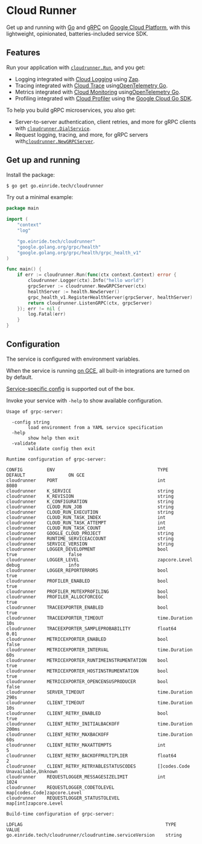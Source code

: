 Cloud Runner
============

Get up and running with [Go](https://golang.org/) and [gRPC](https://grpc.io) on [Google Cloud Platform](https://cloud.google.com/), with this lightweight, opinionated, batteries-included service SDK.

Features
--------

Run your application with [`cloudrunner.Run`](./run.go), and you get:

-	Logging integrated with [Cloud Logging](https://cloud.google.com/logging) using [Zap](https://go.uber.org/zap).
-	Tracing integrated with [Cloud Trace](https://cloud.google.com/trace) using[OpenTelemetry Go](https://go.opentelemetry.io/otel).
-	Metrics integrated with [Cloud Monitoring](https://cloud.google.com/monitoring) using[OpenTelemetry Go](https://go.opentelemetry.io/otel).
-	Profiling integrated with [Cloud Profiler](https://cloud.google.com/profiler) using the [Google Cloud Go SDK](https://cloud.google.com/go).

To help you build gRPC microservices, you also get:

-	Server-to-server authentication, client retries, and more for gRPC clients with [`cloudrunner.DialService`](./dialservice.go).
-	Request logging, tracing, and more, for gRPC servers with[`cloudrunner.NewGRPCServer`](./grpcserver.go).

Get up and running
------------------

Install the package:

```bash
$ go get go.einride.tech/cloudrunner
```

Try out a minimal example:

```go
package main

import (
	"context"
	"log"

	"go.einride.tech/cloudrunner"
	"google.golang.org/grpc/health"
	"google.golang.org/grpc/health/grpc_health_v1"
)

func main() {
	if err := cloudrunner.Run(func(ctx context.Context) error {
		cloudrunner.Logger(ctx).Info("hello world")
		grpcServer := cloudrunner.NewGRPCServer(ctx)
		healthServer := health.NewServer()
		grpc_health_v1.RegisterHealthServer(grpcServer, healthServer)
		return cloudrunner.ListenGRPC(ctx, grpcServer)
	}); err != nil {
		log.Fatal(err)
	}
}
```

Configuration
-------------

The service is configured with environment variables.

When the service is running [on GCE](https://pkg.go.dev/cloud.google.com/go/compute/metadata#OnGCE), all built-in integrations are turned on by default.

[Service-specific config](./options.go) is supported out of the box.

Invoke your service with `-help` to show available configuration.

<!-- BEGIN usage -->

```
Usage of grpc-server:

  -config string
    	load environment from a YAML service specification
  -help
    	show help then exit
  -validate
    	validate config then exit

Runtime configuration of grpc-server:

CONFIG         ENV                                      TYPE                            DEFAULT                ON GCE
cloudrunner    PORT                                     int                             8080                   
cloudrunner    K_SERVICE                                string                                                 
cloudrunner    K_REVISION                               string                                                 
cloudrunner    K_CONFIGURATION                          string                                                 
cloudrunner    CLOUD_RUN_JOB                            string                                                 
cloudrunner    CLOUD_RUN_EXECUTION                      string                                                 
cloudrunner    CLOUD_RUN_TASK_INDEX                     int                                                    
cloudrunner    CLOUD_RUN_TASK_ATTEMPT                   int                                                    
cloudrunner    CLOUD_RUN_TASK_COUNT                     int                                                    
cloudrunner    GOOGLE_CLOUD_PROJECT                     string                                                 
cloudrunner    RUNTIME_SERVICEACCOUNT                   string                                                 
cloudrunner    SERVICE_VERSION                          string                                                 
cloudrunner    LOGGER_DEVELOPMENT                       bool                            true                   false
cloudrunner    LOGGER_LEVEL                             zapcore.Level                   debug                  info
cloudrunner    LOGGER_REPORTERRORS                      bool                                                   true
cloudrunner    PROFILER_ENABLED                         bool                                                   true
cloudrunner    PROFILER_MUTEXPROFILING                  bool                                                   
cloudrunner    PROFILER_ALLOCFORCEGC                    bool                            true                   
cloudrunner    TRACEEXPORTER_ENABLED                    bool                                                   true
cloudrunner    TRACEEXPORTER_TIMEOUT                    time.Duration                   10s                    
cloudrunner    TRACEEXPORTER_SAMPLEPROBABILITY          float64                         0.01                   
cloudrunner    METRICEXPORTER_ENABLED                   bool                                                   false
cloudrunner    METRICEXPORTER_INTERVAL                  time.Duration                   60s                    
cloudrunner    METRICEXPORTER_RUNTIMEINSTRUMENTATION    bool                                                   true
cloudrunner    METRICEXPORTER_HOSTINSTRUMENTATION       bool                                                   true
cloudrunner    METRICEXPORTER_OPENCENSUSPRODUCER        bool                            false                  
cloudrunner    SERVER_TIMEOUT                           time.Duration                   290s                   
cloudrunner    CLIENT_TIMEOUT                           time.Duration                   10s                    
cloudrunner    CLIENT_RETRY_ENABLED                     bool                            true                   
cloudrunner    CLIENT_RETRY_INITIALBACKOFF              time.Duration                   200ms                  
cloudrunner    CLIENT_RETRY_MAXBACKOFF                  time.Duration                   60s                    
cloudrunner    CLIENT_RETRY_MAXATTEMPTS                 int                             5                      
cloudrunner    CLIENT_RETRY_BACKOFFMULTIPLIER           float64                         2                      
cloudrunner    CLIENT_RETRY_RETRYABLESTATUSCODES        []codes.Code                    Unavailable,Unknown    
cloudrunner    REQUESTLOGGER_MESSAGESIZELIMIT           int                                                    1024
cloudrunner    REQUESTLOGGER_CODETOLEVEL                map[codes.Code]zapcore.Level                           
cloudrunner    REQUESTLOGGER_STATUSTOLEVEL              map[int]zapcore.Level                                  

Build-time configuration of grpc-server:

LDFLAG                                                     TYPE      VALUE
go.einride.tech/cloudrunner/cloudruntime.serviceVersion    string
```

<!-- END usage -->
